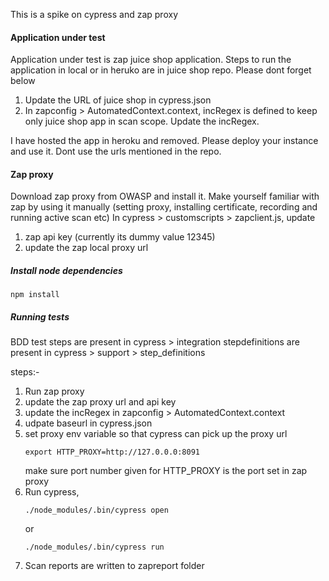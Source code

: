 This is a spike on cypress and zap proxy 

#### Application under test 
Application under test is zap juice shop application. Steps to run the application in local or in heruko are in juice shop repo. Please dont forget below
1. Update the URL of juice shop in cypress.json
2. In zapconfig > AutomatedContext.context, incRegex is defined to keep only juice shop app in scan scope. Update the incRegex.

I have hosted the app in heroku and removed. Please deploy your instance and use it. Dont use the urls mentioned in the repo. 

#### Zap proxy
Download zap proxy from OWASP and install it. Make yourself familiar with zap by using it manually (setting proxy, installing certificate, recording and running active scan etc)
In  cypress > customscripts > zapclient.js, update 
1. zap api key (currently its dummy value 12345)
2. update the zap local proxy url



##### Install node dependencies
```
npm install
```

##### Running tests
BDD test steps are present in cypress > integration 
stepdefinitions are present in cypress > support > step_definitions

steps:-
1. Run zap proxy
2. update the zap proxy url and api key
3. update the incRegex in zapconfig > AutomatedContext.context
4. udpate baseurl in cypress.json
5. set proxy env variable so that cypress can pick up the proxy url
    ```
    export HTTP_PROXY=http://127.0.0.0:8091
    ```
    make sure port number given for HTTP_PROXY is the port set in zap proxy
6. Run cypress,
    ```
    ./node_modules/.bin/cypress open 
    ```
    or
    ```
    ./node_modules/.bin/cypress run
    ```
7. Scan reports are written to zapreport folder


